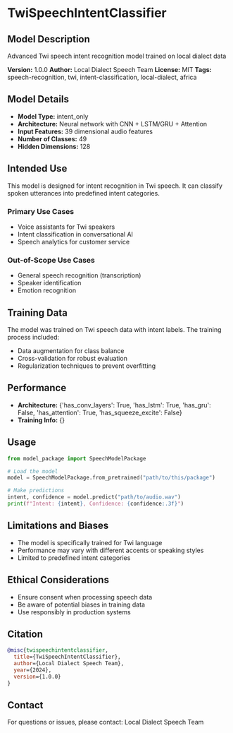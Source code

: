 # TwiSpeechIntentClassifier

## Model Description

Advanced Twi speech intent recognition model trained on local dialect data

**Version:** 1.0.0
**Author:** Local Dialect Speech Team
**License:** MIT
**Tags:** speech-recognition, twi, intent-classification, local-dialect, africa

## Model Details

- **Model Type:** intent_only
- **Architecture:** Neural network with CNN + LSTM/GRU + Attention
- **Input Features:** 39 dimensional audio features
- **Number of Classes:** 49
- **Hidden Dimensions:** 128

## Intended Use

This model is designed for intent recognition in Twi speech. It can classify spoken utterances into predefined intent categories.

### Primary Use Cases
- Voice assistants for Twi speakers
- Intent classification in conversational AI
- Speech analytics for customer service

### Out-of-Scope Use Cases
- General speech recognition (transcription)
- Speaker identification
- Emotion recognition

## Training Data

The model was trained on Twi speech data with intent labels. The training process included:
- Data augmentation for class balance
- Cross-validation for robust evaluation
- Regularization techniques to prevent overfitting

## Performance

- **Architecture:** {'has_conv_layers': True, 'has_lstm': True, 'has_gru': False, 'has_attention': True, 'has_squeeze_excite': False}
- **Training Info:** {}

## Usage

```python
from model_package import SpeechModelPackage

# Load the model
model = SpeechModelPackage.from_pretrained("path/to/this/package")

# Make predictions
intent, confidence = model.predict("path/to/audio.wav")
print(f"Intent: {intent}, Confidence: {confidence:.3f}")
```

## Limitations and Biases

- The model is specifically trained for Twi language
- Performance may vary with different accents or speaking styles
- Limited to predefined intent categories

## Ethical Considerations

- Ensure consent when processing speech data
- Be aware of potential biases in training data
- Use responsibly in production systems

## Citation

```bibtex
@misc{twispeechintentclassifier,
  title={TwiSpeechIntentClassifier},
  author={Local Dialect Speech Team},
  year={2024},
  version={1.0.0}
}
```

## Contact

For questions or issues, please contact: Local Dialect Speech Team
